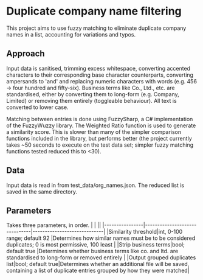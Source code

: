 # Duplicate company name filtering
This project aims to use fuzzy matching to eliminate duplicate company names in a list, accounting for variations and typos.

## Approach
Input data is sanitised, trimming excess whitespace, converting accented characters to their corresponding base character counterparts, converting ampersands to 'and' and replacing numeric characters with words (e.g. 456 -> four hundred and fifty-six). Business terms like Co., Ltd., etc. are standardised, either by converting them to long-form (e.g. Company, Limited) or removing them entirely (toggleable behaviour). All text is converted to lower case.

Matching between entries is done using FuzzySharp, a C# implementation of the FuzzyWuzzy library. The Weighted Ratio function is used to generate a similarity score. This is slower than many of the simpler comparison functions included in the library, but performs better (the project currently takes ~50 seconds to execute on the test data set; simpler fuzzy matching functions tested reduced this to <30).

## Data
Input data is read in from test_data/org_names.json. The reduced list is saved in the same directory.

## Parameters
Takes three parameters, in order.
|                |                         ||
|----------------|-------------------------------|-----------------------------|
|Similarity threshold|int, 0-100 range; default 92            |Determines how similar names must be to be considered duplicates; 0 is most permissive, 100 least           |
|Strip business terms|bool; default true            |Determines whether business terms like co. and ltd. are standardised to long-form or removed entirely            |
|Output grouped duplicates list|bool; default true|Determines whether an additional file will be saved, containing a list of duplicate entries grouped by how they were matched|
